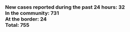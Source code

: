 ### New cases reported during the past 24 hours: 32<br/>In the community: 731<br/>At the border: 24<br/>Total: 755